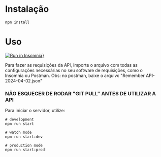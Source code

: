 # Instalação

`npm install`

# Uso

[![Run in Insomnia}](https://insomnia.rest/images/run.svg)](https://insomnia.rest/run/?label=Remember%20API&uri=https%3A%2F%2Fraw.githubusercontent.com%2FLuanVendt%2FrememberAPI%2Fmain%2FInsomnia_2024-04-21.json%3Ftoken%3DGHSAT0AAAAAACQR6CHXWLSBHKLQ7PE56KFYZRFNACA)

Para fazer as requisições da API, importe o arquivo com todas as configurações necessárias no seu software de requisições, como o Insomnia ou Postman.
Obs: no postman, baixe o arquivo "Remember API-2024-04-02.json"

### NÃO ESQUECER DE RODAR "GIT PULL" ANTES DE UTILIZAR A API

Para iniciar o servidor, utilize:

```
# development
npm run start

# watch mode
npm run start:dev

# production mode
npm run start:prod
```
